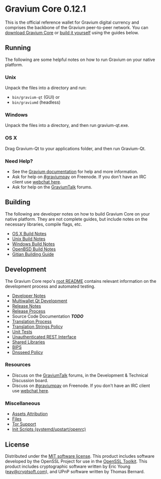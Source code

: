 Gravium Core 0.12.1
=====================

This is the official reference wallet for Gravium digital currency and comprises the backbone of the Gravium peer-to-peer network. You can [download Gravium Core](https://www.gravium.org/downloads/) or [build it yourself](#building) using the guides below.

Running
---------------------
The following are some helpful notes on how to run Gravium on your native platform.

### Unix

Unpack the files into a directory and run:

- `bin/gravium-qt` (GUI) or
- `bin/graviumd` (headless)

### Windows

Unpack the files into a directory, and then run gravium-qt.exe.

### OS X

Drag Gravium-Qt to your applications folder, and then run Gravium-Qt.

### Need Help?

* See the [Gravium documentation](https://graviumpay.atlassian.net/wiki/display/DOC)
for help and more information.
* Ask for help on [#graviumpay](http://webchat.freenode.net?channels=graviumpay) on Freenode. If you don't have an IRC client use [webchat here](http://webchat.freenode.net?channels=graviumpay).
* Ask for help on the [GraviumTalk](https://graviumtalk.org/) forums.

Building
---------------------
The following are developer notes on how to build Gravium Core on your native platform. They are not complete guides, but include notes on the necessary libraries, compile flags, etc.

- [OS X Build Notes](build-osx.md)
- [Unix Build Notes](build-unix.md)
- [Windows Build Notes](build-windows.md)
- [OpenBSD Build Notes](build-openbsd.md)
- [Gitian Building Guide](gitian-building.md)

Development
---------------------
The Gravium Core repo's [root README](/README.md) contains relevant information on the development process and automated testing.

- [Developer Notes](developer-notes.md)
- [Multiwallet Qt Development](multiwallet-qt.md)
- [Release Notes](release-notes.md)
- [Release Process](release-process.md)
- Source Code Documentation ***TODO***
- [Translation Process](translation_process.md)
- [Translation Strings Policy](translation_strings_policy.md)
- [Unit Tests](unit-tests.md)
- [Unauthenticated REST Interface](REST-interface.md)
- [Shared Libraries](shared-libraries.md)
- [BIPS](bips.md)
- [Dnsseed Policy](dnsseed-policy.md)

### Resources
* Discuss on the [GraviumTalk](https://graviumtalk.org/) forums, in the Development & Technical Discussion board.
* Discuss on [#graviumpay](http://webchat.freenode.net/?channels=graviumpay) on Freenode. If you don't have an IRC client use [webchat here](http://webchat.freenode.net/?channels=graviumpay).

### Miscellaneous
- [Assets Attribution](assets-attribution.md)
- [Files](files.md)
- [Tor Support](tor.md)
- [Init Scripts (systemd/upstart/openrc)](init.md)

License
---------------------
Distributed under the [MIT software license](http://www.opensource.org/licenses/mit-license.php).
This product includes software developed by the OpenSSL Project for use in the [OpenSSL Toolkit](https://www.openssl.org/). This product includes
cryptographic software written by Eric Young ([eay@cryptsoft.com](mailto:eay@cryptsoft.com)), and UPnP software written by Thomas Bernard.
